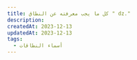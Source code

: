 ```yaml
---
title: كل ما يجب معرفته عن النطاق " dz."
description:
createdAt: 2023-12-13
updatedAt: 2023-12-13
tags:
  - أسماء النطاقات
---
```

